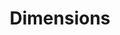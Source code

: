 ---
bigquery: https://console.cloud.google.com/bigquery?p=covid-19-dimensions-ai&page=table&d=data&t=publications
contributors: Digital Science, https://www.digital-science.com/
cost: Free for personal, non-commercial use.
description: Dimensions contains more than 100 million publications, ranging from
  articles published in scholarly journals, books and book chapters, to preprints
  and conference proceedings. All publications are contextualized with linked data
  sets, funding, publications, patents, clinical trials, and policy documents. You
  can also view associated categories, funders, institutions, and researcher profiles.
documentation: https://docs.dimensions.ai/bigquery/index.html
last_edit: Mon, 04 Apr 2022 19:04:00 GMT
location: https://www.dimensions.ai/products/free/
maintained_by: Digital Science, https://www.digital-science.com/
schema_fields: '[''kind'', ''associated_publication_pmid'', ''ipcr'', ''clinical_trial_ids'',
  ''category_rcdc'', ''doi'', ''date_imported_gbq'', ''funding_nzd'', ''date_print'',
  ''repository_url'', ''funder_org_acronyms'', ''concepts'', ''filing_date'', ''application_number'',
  ''assignee_orgs'', ''status'', ''category_hrcs_hc'', ''granted_date'', ''end_date'',
  ''pages'', ''category_for'', ''end_year'', ''date_inserted'', ''external_ids'',
  ''priority_date'', ''funder_org'', ''original_assignee_orgs'', ''editors'', ''publication_year'',
  ''funder_countries'', ''resulting_publication_ids'', ''category_sdg'', ''category_bra'',
  ''patent_ids'', ''date_online'', ''type'', ''filing_year'', ''cited_by_ids'', ''acknowledgements'',
  ''funding_cad'', ''abstract'', ''publisher'', ''category_icrp_cso'', ''funding_amount'',
  ''researcher_ids'', ''date_normal'', ''labels'', ''research_org_state_names'', ''year'',
  ''license'', ''arxiv_id'', ''authors'', ''cpc'', ''funding_aud'', ''source_id'',
  ''expiration_date'', ''funding_currency'', ''parent_id'', ''associated_publication_doi'',
  ''mesh_headings'', ''volume'', ''subtitles'', ''start_year'', ''pmid'', ''original_assignee_countries'',
  ''pmcid'', ''current_assignee_countries'', ''conditions'', ''assignee_countries'',
  ''funding_jpy'', ''linkout'', ''family_members_ids'', ''priority_year'', ''journal_lists'',
  ''citations_count'', ''active_years'', ''granted_year'', ''publication_ids'', ''wikipedia_url'',
  ''publication_date'', ''description'', ''name'', ''associated_publication_arxiv_id'',
  ''embargo_date'', ''grant_number'', ''funding_cny'', ''book_series_title'', ''inventor_names'',
  ''links'', ''conference'', ''altmetrics'', ''research_org_country_names'', ''funder_org_cities'',
  ''funder_org_countries'', ''gender'', ''category_icrp_ct'', ''category_hra'', ''research_org_countries'',
  ''category_uoa'', ''original_title'', ''open_access_categories_v2'', ''categories'',
  ''foa_number'', ''investigators'', ''filing_status'', ''address'', ''brief_title'',
  ''funder_org_state_codes'', ''associated_publication_id'', ''legal_status'', ''date'',
  ''legal_events'', ''email_address'', ''supporting_grant_ids'', ''acronyms'', ''mesh_terms'',
  ''expiration_year'', ''book_title'', ''id'', ''types'', ''repository_name'', ''metrics'',
  ''funding_chf'', ''reference_ids'', ''current_assignee_orgs'', ''family_id'', ''relationships'',
  ''funding_usd'', ''language'', ''jurisdiction'', ''original_assignee'', ''funding_details'',
  ''date_modified'', ''organisation_details'', ''isbn'', ''citations'', ''research_org_state_codes'',
  ''research_orgs'', ''citation_string'', ''resulting_publication_doi'', ''created_date'',
  ''interventions'', ''eisbn'', ''proceedings_title'', ''title'', ''original_abstract'',
  ''funding_gbp'', ''acronym'', ''registry'', ''issue'', ''research_org_city_names'',
  ''category_hrcs_rac'', ''research_org_cities'', ''associated_grant_ids'', ''journal'',
  ''funding_eur'', ''funder_orgs'', ''start_date'', ''aliases'', ''established'',
  ''open_access_categories'', ''repository_id'', ''family_count'', ''current_assignee'',
  ''phase'']'
shortname: dimensions
tags:
- scholarly literature
- patents
- funding
- clinical trials
- academic profiles
terms_of_use: 'Use of both the Dimensions COVID-19 dataset and full Dimensions dataset
  are subject to the Dimensions Terms of use: https://www.dimensions.ai/policies-terms-legal '
title: Dimensions
uuid: dcff88bd-fe6b-4fdb-8159-809bf9d7bc1c
---